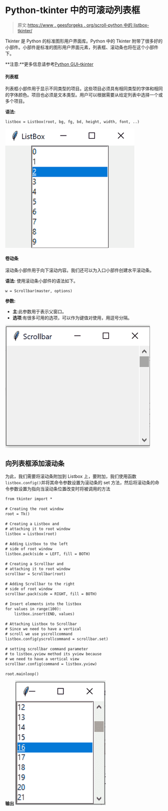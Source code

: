 # Python-tkinter 中的可滚动列表框

> 原文:[https://www . geesforgeks . org/scroll-python 中的 listbox-tkinter/](https://www.geeksforgeeks.org/scrollable-listbox-in-python-tkinter/)

Tkinter 是 Python 的标准图形用户界面库。Python 中的 Tkinter 附带了很多好的小部件。小部件是标准的图形用户界面元素，列表框、滚动条也将在这个小部件下。

**注意:**更多信息请参考[Python GUI–tkinter](https://www.geeksforgeeks.org/python-gui-tkinter/)

#### 列表框

列表框小部件用于显示不同类型的项目。这些项目必须具有相同类型的字体和相同的字体颜色。项目也必须是文本类型。用户可以根据需要从给定列表中选择一个或多个项目。

**语法:**

```
listbox = Listbox(root, bg, fg, bd, height, width, font, ..)
```

![Adding-Scrollbar-to-ListBox-Python](img/0197760f28120976dab79e1ceae33a10.png)

#### 卷动条

滚动条小部件用于向下滚动内容。我们还可以为入口小部件创建水平滚动条。

**语法:**
使用滚动条小部件的语法如下。

```
w = Scrollbar(master, options) 
```

**参数:**

*   **主**:此参数用于表示父窗口。
*   **选项**:有很多可用的选项，可以作为键值对使用，用逗号分隔。

![Adding-Scrollbar-to-ListBox-Python](img/676d240ffe44082c96f68cba39187543.png)

## 向列表框添加滚动条

为此，我们需要将滚动条附加到 Listbox 上，要附加，我们使用函数`listbox.config()`并将其命令参数设置为滚动条的 set 方法，然后将滚动条的命令参数设置为指向当滚动条位置改变时将被调用的方法

```
from tkinter import *

# Creating the root window
root = Tk()

# Creating a Listbox and
# attaching it to root window
listbox = Listbox(root)

# Adding Listbox to the left
# side of root window
listbox.pack(side = LEFT, fill = BOTH)

# Creating a Scrollbar and 
# attaching it to root window
scrollbar = Scrollbar(root)

# Adding Scrollbar to the right
# side of root window
scrollbar.pack(side = RIGHT, fill = BOTH)

# Insert elements into the listbox
for values in range(100):
    listbox.insert(END, values)

# Attaching Listbox to Scrollbar
# Since we need to have a vertical 
# scroll we use yscrollcommand
listbox.config(yscrollcommand = scrollbar.set)

# setting scrollbar command parameter 
# to listbox.yview method its yview because
# we need to have a vertical view
scrollbar.config(command = listbox.yview)

root.mainloop()
```

**输出**
![Adding-Scrollbar-to-ListBox-Python](img/b67410ff001ee475094b5ebf1d0bec09.png)